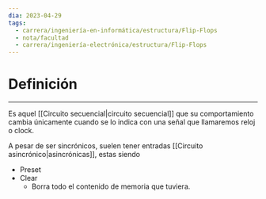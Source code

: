 ```yaml
---
dia: 2023-04-29
tags:
  - carrera/ingeniería-en-informática/estructura/Flip-Flops
  - nota/facultad
  - carrera/ingeniería-electrónica/estructura/Flip-Flops
---
```

# Definición
---
Es aquel [[Circuito secuencial|circuito secuencial]] que su comportamiento cambia únicamente cuando se lo indica con una señal que llamaremos reloj o clock.

A pesar de ser sincrónicos, suelen tener entradas [[Circuito asincrónico|asincrónicas]], estas siendo 
* Preset
* Clear
	* Borra todo el contenido de memoria que tuviera.